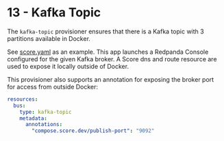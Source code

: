 # 13 - Kafka Topic

The `kafka-topic` provisioner ensures that there is a Kafka topic with 3 partitions available in Docker.

See [score.yaml](score.yaml) as an example. This app launches a Redpanda Console configured for the given Kafka broker. A Score dns and route resource are used to expose it locally outside of Docker.

This provisioner also supports an annotation for exposing the broker port for access from outside Docker:

```yaml
resources:
  bus:
    type: kafka-topic
    metadata:
      annotations:
        "compose.score.dev/publish-port": "9092"
```

